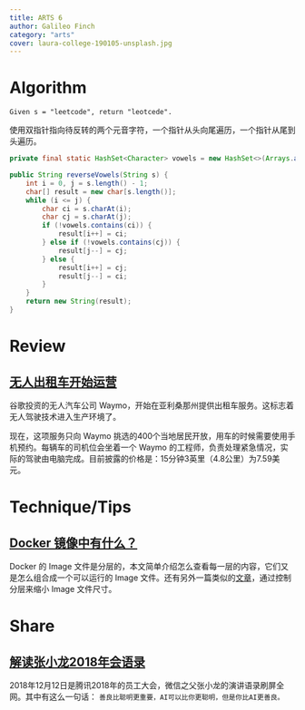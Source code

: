 ```yaml
---
title: ARTS 6
author: Galileo Finch
category: "arts"
cover: laura-college-190105-unsplash.jpg
---
```


# Algorithm

`Given s = "leetcode", return "leotcede".`

使用双指针指向待反转的两个元音字符，一个指针从头向尾遍历，一个指针从尾到头遍历。

```java
private final static HashSet<Character> vowels = new HashSet<>(Arrays.asList('a', 'e', 'i', 'o', 'u', 'A', 'E', 'I', 'O', 'U'));

public String reverseVowels(String s) {
    int i = 0, j = s.length() - 1;
    char[] result = new char[s.length()];
    while (i <= j) {
        char ci = s.charAt(i);
        char cj = s.charAt(j);
        if (!vowels.contains(ci)) {
            result[i++] = ci;
        } else if (!vowels.contains(cj)) {
            result[j--] = cj;
        } else {
            result[i++] = cj;
            result[j--] = ci;
        }
    }
    return new String(result);
}
```

# Review

## [无人出租车开始运营](https://www.latimes.com/business/autos/la-fi-hy-waymo-one-20181205-story.html)

谷歌投资的无人汽车公司 Waymo，开始在亚利桑那州提供出租车服务。这标志着无人驾驶技术进入生产环境了。

现在，这项服务只向 Waymo 挑选的400个当地居民开放，用车的时候需要使用手机预约。每辆车的司机位会坐着一个 Waymo 的工程师，负责处理紧急情况，实际的驾驶由电脑完成。目前披露的价格是：15分钟3英里（4.8公里）为7.59美元。

# Technique/Tips

## [Docker 镜像中有什么？](https://cameronlonsdale.com/2018/11/26/whats-in-a-docker-image/)

Docker 的 Image 文件是分层的，本文简单介绍怎么查看每一层的内容，它们又是怎么组合成一个可以运行的 Image 文件。还有另外一篇类似的[文章](https://www.datawire.io/not-engineer-running-3-5gb-docker-images/)，通过控制分层来缩小 Image 文件尺寸。

# Share

## [解读张小龙2018年会语录](https://mp.weixin.qq.com/s?__biz=MjM5NzYxMzk4MQ==&mid=2649331265&idx=1&sn=b0bb5dd3b056f92426156a3644f781f7)

2018年12月12日是腾讯2018年的员工大会，微信之父张小龙的演讲语录刷屏全网。其中有这么一句话：
`善良比聪明更重要，AI可以比你更聪明，但是你比AI更善良。`

